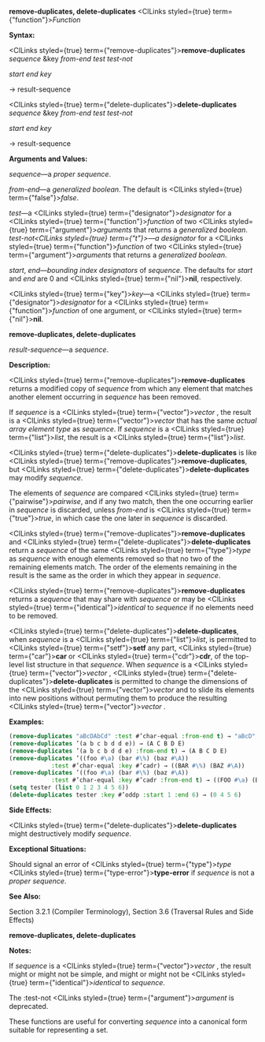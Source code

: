 **remove-duplicates, delete-duplicates** <ClLinks styled={true} term={"function"}><i>Function</i></ClLinks> 



**Syntax:** 



<ClLinks styled={true} term={"remove-duplicates"}><b>remove-duplicates</b></ClLinks> *sequence* &amp;key *from-end test test-not* 



*start end key* 



→ result-sequence 



<ClLinks styled={true} term={"delete-duplicates"}><b>delete-duplicates</b></ClLinks> *sequence* &amp;key *from-end test test-not* 



*start end key* 



→ result-sequence 



**Arguments and Values:** 



*sequence*—a *proper sequence*. 



*from-end*—a *generalized boolean*. The default is <ClLinks styled={true} term={"false"}><i>false</i></ClLinks>. 



*test*—a <ClLinks styled={true} term={"designator"}><i>designator</i></ClLinks> for a <ClLinks styled={true} term={"function"}><i>function</i></ClLinks> of two <ClLinks styled={true} term={"argument"}><i>arguments</i></ClLinks> that returns a *generalized boolean*. *test-not<ClLinks styled={true} term={"t"}><i>—a </i></ClLinks>designator* for a <ClLinks styled={true} term={"function"}><i>function</i></ClLinks> of two <ClLinks styled={true} term={"argument"}><i>arguments</i></ClLinks> that returns a *generalized boolean*. 



*start*, *end*—*bounding index designators* of *sequence*. The defaults for *start* and *end* are 0 and <ClLinks styled={true} term={"nil"}><b>nil</b></ClLinks>, respectively. 



<ClLinks styled={true} term={"key"}><i>key</i></ClLinks>—a <ClLinks styled={true} term={"designator"}><i>designator</i></ClLinks> for a <ClLinks styled={true} term={"function"}><i>function</i></ClLinks> of one argument, or <ClLinks styled={true} term={"nil"}><b>nil</b></ClLinks>. 







 



 



**remove-duplicates, delete-duplicates** 



*result-sequence*—a *sequence*. 



**Description:** 



<ClLinks styled={true} term={"remove-duplicates"}><b>remove-duplicates</b></ClLinks> returns a modified copy of *sequence* from which any element that matches another element occurring in *sequence* has been removed. 



If *sequence* is a <ClLinks styled={true} term={"vector"}><i>vector</i></ClLinks> , the result is a <ClLinks styled={true} term={"vector"}><i>vector</i></ClLinks> that has the same *actual array element type* as *sequence*. If *sequence* is a <ClLinks styled={true} term={"list"}><i>list</i></ClLinks>, the result is a <ClLinks styled={true} term={"list"}><i>list</i></ClLinks>. 



<ClLinks styled={true} term={"delete-duplicates"}><b>delete-duplicates</b></ClLinks> is like <ClLinks styled={true} term={"remove-duplicates"}><b>remove-duplicates</b></ClLinks>, but <ClLinks styled={true} term={"delete-duplicates"}><b>delete-duplicates</b></ClLinks> may modify *sequence*. 



The elements of *sequence* are compared <ClLinks styled={true} term={"pairwise"}><i>pairwise</i></ClLinks>, and if any two match, then the one occurring earlier in *sequence* is discarded, unless *from-end* is <ClLinks styled={true} term={"true"}><i>true</i></ClLinks>, in which case the one later in *sequence* is discarded. 



<ClLinks styled={true} term={"remove-duplicates"}><b>remove-duplicates</b></ClLinks> and <ClLinks styled={true} term={"delete-duplicates"}><b>delete-duplicates</b></ClLinks> return a *sequence* of the same <ClLinks styled={true} term={"type"}><i>type</i></ClLinks> as *sequence* with enough elements removed so that no two of the remaining elements match. The order of the elements remaining in the result is the same as the order in which they appear in *sequence*. 



<ClLinks styled={true} term={"remove-duplicates"}><b>remove-duplicates</b></ClLinks> returns a *sequence* that may share with *sequence* or may be <ClLinks styled={true} term={"identical"}><i>identical</i></ClLinks> to *sequence* if no elements need to be removed. 



<ClLinks styled={true} term={"delete-duplicates"}><b>delete-duplicates</b></ClLinks>, when *sequence* is a <ClLinks styled={true} term={"list"}><i>list</i></ClLinks>, is permitted to <ClLinks styled={true} term={"setf"}><b>setf</b></ClLinks> any part, <ClLinks styled={true} term={"car"}><b>car</b></ClLinks> or <ClLinks styled={true} term={"cdr"}><b>cdr</b></ClLinks>, of the top-level list structure in that *sequence*. When *sequence* is a <ClLinks styled={true} term={"vector"}><i>vector</i></ClLinks> , <ClLinks styled={true} term={"delete-duplicates"}><b>delete-duplicates</b></ClLinks> is permitted to change the dimensions of the <ClLinks styled={true} term={"vector"}><i>vector</i></ClLinks> and to slide its elements into new positions without permuting them to produce the resulting <ClLinks styled={true} term={"vector"}><i>vector</i></ClLinks> . 



**Examples:**
```lisp
(remove-duplicates "aBcDAbCd" :test #’char-equal :from-end t) → "aBcD" 
(remove-duplicates ’(a b c b d d e)) → (A C B D E) 
(remove-duplicates ’(a b c b d d e) :from-end t) → (A B C D E) 
(remove-duplicates ’((foo #\a) (bar #\%) (baz #\A)) 
		    :test #’char-equal :key #’cadr) → ((BAR #\%) (BAZ #\A)) 
(remove-duplicates ’((foo #\a) (bar #\%) (baz #\A)) 
		    :test #’char-equal :key #’cadr :from-end t) → ((FOO #\a) (BAR #\%)) 
(setq tester (list 0 1 2 3 4 5 6)) 
(delete-duplicates tester :key #’oddp :start 1 :end 6) → (0 4 5 6) 
```
**Side Effects:** 



<ClLinks styled={true} term={"delete-duplicates"}><b>delete-duplicates</b></ClLinks> might destructively modify *sequence*. 



**Exceptional Situations:** 



Should signal an error of <ClLinks styled={true} term={"type"}><i>type</i></ClLinks> <ClLinks styled={true} term={"type-error"}><b>type-error</b></ClLinks> if *sequence* is not a *proper sequence*. 



**See Also:** 



Section 3.2.1 (Compiler Terminology), Section 3.6 (Traversal Rules and Side Effects) 



 



 



**remove-duplicates, delete-duplicates** 



**Notes:** 



If *sequence* is a <ClLinks styled={true} term={"vector"}><i>vector</i></ClLinks> , the result might or might not be simple, and might or might not be <ClLinks styled={true} term={"identical"}><i>identical</i></ClLinks> to *sequence*. 



The :test-not <ClLinks styled={true} term={"argument"}><i>argument</i></ClLinks> is deprecated. 



These functions are useful for converting *sequence* into a canonical form suitable for representing a set. 







 



 





